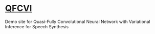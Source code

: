 # [QFCVI](https://mu94w.github.io/QFCVI/)
Demo site for Quasi-Fully Convolutional Neural Network with Variational Inference for Speech Synthesis
